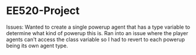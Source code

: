 # EE520-Project
Issues:
Wanted to create a single powerup agent that has a type variable to determine what kind of powerup this is. Ran into an issue where the player agents can't access the class variable so I had to revert to each powerup being its own agent type.